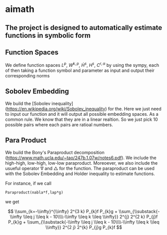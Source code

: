 # aimath

The project is designed to automatically estimate functions in symbolic form
---
## Function Spaces

We define function spaces $L^p$, $W^{k,p}$, $\dot H^s$, $H^s$, $C^{r,\alpha}$ by using the sympy, each of then taking a function symbol and parameter as input and output their corresponding norms 

## Sobolev Embedding

We build the [Sobolev inequality] (https://en.wikipedia.org/wiki/Sobolev_inequality) for the. Here we just need to input our function and it will output all possible embedding spaces. As a common rule. We know that they are in a linear realtion. So we just pick 10 possible pairs where each pairs are ratioal numbers.


## Para Product 

We build the Bony's Paraproduct decomposition (https://www.math.ucla.edu/~tao/247b.1.07w/notes6.pdf). We include the high-high, low-high, low-low paraproduct. Moreoever, we also include the usueful operator $\nabla$ and $\triangle$ for the function. The paraproduct can be used with the Sobolev Embedding and Holder inequality to estimate functions.

For instance, if we call
```
Paraproduct(nabla*f,lap*g)
```
we get

$$
\\sum_{k=-\\infty}^{\\infty} 2^{3 k} P_{k}f P_{k}g + \\sum_{\\substack{-\\infty \\leq j \\leq k - 10\\\\-\\infty \\leq k \\leq \\infty}} 2^{j} 2^{2 k} P_{j}f P_{k}g + \\sum_{\\substack{-\\infty \\leq j \\leq k - 10\\\\-\\infty \\leq k \\leq \\infty}} 2^{2 j} 2^{k} P_{j}g P_{k}f
$$

